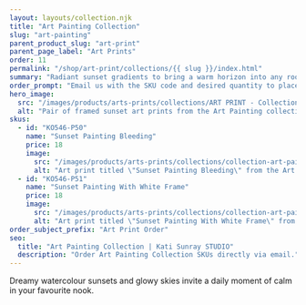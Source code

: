 ```yaml
---
layout: layouts/collection.njk
title: "Art Painting Collection"
slug: "art-painting"
parent_product_slug: "art-print"
parent_page_label: "Art Prints"
order: 11
permalink: "/shop/art-print/collections/{{ slug }}/index.html"
summary: "Radiant sunset gradients to bring a warm horizon into any room."
order_prompt: "Email us with the SKU code and desired quantity to place your order."
hero_image:
  src: "/images/products/arts-prints/collections/ART PRINT - Collection ‘Art painting’.jpg"
  alt: "Pair of framed sunset art prints from the Art Painting collection on a concrete wall."
skus:
  - id: "KO546-P50"
    name: "Sunset Painting Bleeding"
    price: 18
    image:
      src: "/images/products/arts-prints/collections/collection-art-painting/KO546-P50_Art print 8.5x11_Collection Art Painting_Sunset painting bleeding.jpg"
      alt: "Art print titled \"Sunset Painting Bleeding\" from the Art Painting Collection."
  - id: "KO546-P51"
    name: "Sunset Painting With White Frame"
    price: 18
    image:
      src: "/images/products/arts-prints/collections/collection-art-painting/KO546-P51_Art print 8.5x11_Collection Art Painting_Sunset painting with white frame.jpg"
      alt: "Art print titled \"Sunset Painting With White Frame\" from the Art Painting Collection."
order_subject_prefix: "Art Print Order"
seo:
  title: "Art Painting Collection | Kati Sunray STUDIO"
  description: "Order Art Painting Collection SKUs directly via email."
---
```


Dreamy watercolour sunsets and glowy skies invite a daily moment of calm in your favourite nook.
